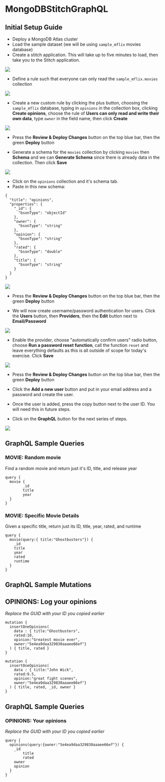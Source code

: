 # MongoDBStitchGraphQL

## Initial Setup Guide

* Deploy a MongoDB Atlas cluster
* Load the sample dataset (we will be using `sample_mflix` movies database)
* Create a stitch application. This will take up to five minutes to load, then take you to the Stitch application.

![](img/ss01.png)

* Define a rule such that everyone can only read the `sample_mflix.movies` collection

![](img/ss02.png)

* Create a new custom rule by clicking the plus button, choosing the `sample_mflix` database, typing in `opinions` in the collection box, clicking __Create opinions__, choose the rule of __Users can only read and write their own data__, type `owner` in the field name, then click __Create__

![](img/ss03.png)

* Press the __Review & Deploy Changes__ button on the top blue bar, then the green __Deploy__ button

* Generate a schema for the `movies` collection by clicking `movies` then __Schema__ and we can __Generate Schema__ since there is already data in the collection. Then click __Save__

![](img/ss04.png)

* Click on the `opinions` collection and it's schema tab.
* Paste in this new schema:

```
{
  "title": "opinions",
  "properties": {
    "_id": {
      "bsonType": "objectId"
    },
    "owner": {
      "bsonType": "string"
    },
    "opinion": {
      "bsonType": "string"
    },
    "rated": {
      "bsonType": "double"
    },
    "title": {
      "bsonType": "string"
    }
  }
}
```

![](img/ss05.png)

* Press the __Review & Deploy Changes__ button on the top blue bar, then the green __Deploy__ button

* We will now create username/password authentication for users. Click the __Users__ button, then __Providers__, then the __Edit__ button next to __Email/Password__

![](img/ss06.png)

* Enable the provider, choose "automatically confirm users" radio button, choose __Run a password reset function__, call the function `reset` and leave everything defaults as this is all outside of scope for today's exercise. Click __Save__

![](img/ss07.png)

* Press the __Review & Deploy Changes__ button on the top blue bar, then the green __Deploy__ button

* Click the __Add a new user__ button and put in your email address and a password and create the user.
* Once the user is added, press the copy button next to the user ID. You will need this in future steps.
* Click on the __GraphQL__ button for the next series of steps.

![](img/ss08.png)

## GraphQL Sample Queries
### MOVIE: Random movie
Find a random movie and return just it's ID, title, and release year
```
query {
  movie {
        _id
		title
		year
  }
}
```

### MOVIE: Specific Movie Details
Given a specific title, return just its ID, title, year, rated, and runtime
```
query {
  movie(query:{ title:"Ghostbusters"}) {
    _id
    title
    year
    rated
    runtime
  }
}
```

## GraphQL Sample Mutations
## OPINIONS: Log your opinions
_Replace the GUID with your ID you copied earlier_

```
mutation {
  insertOneOpinions(
    data : { title:"Ghostbusters",
    rated:10,
    opinion:"Greatest movie ever",
    owner:"5e4ea9daa329830aaaee66ef"}
  ) { title, rated }
}
```

```
mutation {
  insertOneOpinions(
    data : { title:"John Wick",
    rated:9.5,
    opinion:"great fight scenes",
    owner:"5e4ea9daa329830aaaee66ef"}
  ) { title, rated, _id, owner }
}
```

## GraphQL Sample Queries
### OPINIONS: Your opinions
_Replace the GUID with your ID you copied earlier_
```
query {
  opinions(query:{owner:"5e4ea9daa329830aaaee66ef"}) {
    _id
		title
		rated
    owner
    opinion
  }
}
```